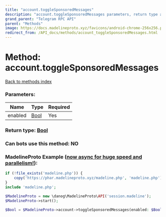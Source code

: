 ```yaml
---
title: "account.toggleSponsoredMessages"
description: "account.toggleSponsoredMessages parameters, return type and example"
grand_parent: "Telegram RPC API"
parent: "Methods"
image: https://docs.madelineproto.xyz/favicons/android-chrome-256x256.png
redirect_from: /API_docs/methods/account_toggleSponsoredMessages.html
---
```

# Method: account.toggleSponsoredMessages
[Back to methods index](index.html)



### Parameters:

| Name     |    Type       | Required |
|----------|---------------|----------|
|enabled|[Bool](/API_docs/types/Bool.html) | Yes|


### Return type: [Bool](/API_docs/types/Bool.html)

### Can bots use this method: **NO**


### MadelineProto Example ([now async for huge speed and parallelism!](https://docs.madelineproto.xyz/docs/ASYNC.html)):


```php
if (!file_exists('madeline.php')) {
    copy('https://phar.madelineproto.xyz/madeline.php', 'madeline.php');
}
include 'madeline.php';

$MadelineProto = new \danog\MadelineProto\API('session.madeline');
$MadelineProto->start();

$Bool = $MadelineProto->account->toggleSponsoredMessages(enabled: $Bool, );
```

